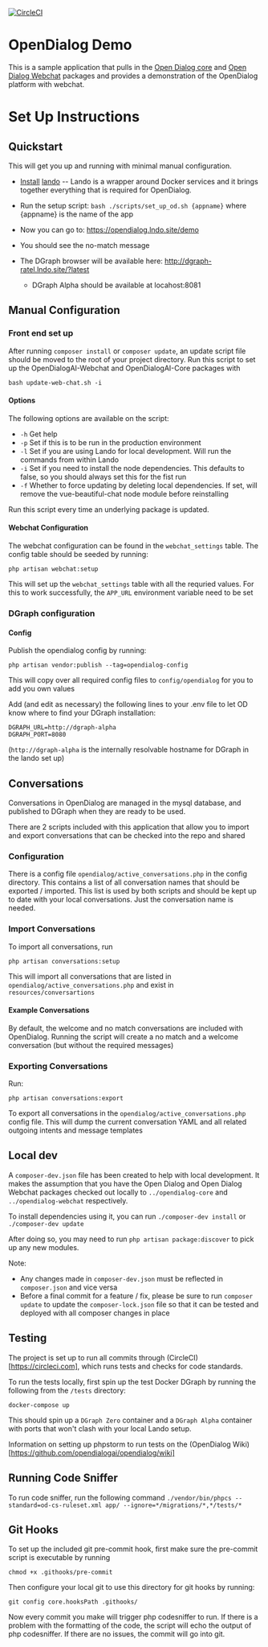
[![CircleCI](https://circleci.com/gh/opendialogai/opendialog/tree/master.svg?style=svg&circle-token=aefbfc509382266413d6667a1aef451c7bf82f22)](https://circleci.com/gh/opendialogai/opendialog/tree/master)

# OpenDialog Demo
This is a sample application that pulls in the [Open Dialog core](https://github.com/opendialogai/core) and [Open Dialog Webchat](https://github.com/opendialogai/webchat/) packages and provides a demonstration of the OpenDialog platform with webchat. 


# Set Up Instructions

## Quickstart
This will get you up and running with minimal manual configuration.

* [Install](https://docs.devwithlando.io/installation/system-requirements.html) [lando](https://github.com/lando/lando)
 -- Lando is a wrapper around Docker services and it brings together everything that is required for OpenDialog.
 
* Run the setup script: `bash ./scripts/set_up_od.sh {appname}` where {appname} is the name of the app
* Now you can go to: https://opendialog.lndo.site/demo
* You should see the no-match message 
* The DGraph browser will be available here: http://dgraph-ratel.lndo.site/?latest
  * DGraph Alpha should be available at locahost:8081

## Manual Configuration

### Front end set up

After running `composer install` or `composer update`, an update script file should be moved to the root of your project
directory. Run this script to set up the OpenDialogAI-Webchat and OpenDialogAI-Core packages with

```bash update-web-chat.sh -i```

#### Options

The following options are available on the script:

+ `-h` Get help
+ `-p` Set if this is to be run in the production environment
+ `-l` Set if you are using Lando for local development. Will run the commands from within Lando
+ `-i` Set if you need to install the node dependencies. This defaults to false, so you should always set this for the fist run
+ `-f` Whether to force updating by deleting local dependencies. If set, will remove the vue-beautiful-chat node module before reinstalling 

Run this script every time an underlying package is updated.

#### Webchat Configuration 

The webchat configuration can be found in the `webchat_settings` table. The config table should be seeded by running:

```php artisan webchat:setup```

This will set up the `webchat_settings` table with all the requried values.
For this to work successfully, the `APP_URL` environment variable need to be set

### DGraph configuration

#### Config

Publish the opendialog config by running:

```php artisan vendor:publish --tag=opendialog-config```

This will copy over all required config files to `config/opendialog` for you to add you own values

Add (and edit as necessary) the following lines to your .env file to let OD know where to find your DGraph installation:
```
DGRAPH_URL=http://dgraph-alpha
DGRAPH_PORT=8080
```

(`http://dgraph-alpha` is the internally resolvable hostname for DGraph in the lando set up)

## Conversations

Conversations in OpenDialog are managed in the mysql database, and published to DGraph when they are ready to be used.

There are 2 scripts included with this application that allow you to import and export conversations that can be checked into 
the repo and shared

### Configuration

There is a config file `opendialog/active_conversations.php` in the config directory. This contains a list of all conversation
names that should be exported / imported. This list is used by both scripts and should be kept up to date with your local conversations.
Just the conversation name is needed.

### Import Conversations

To import all conversations, run

```php artisan conversations:setup```

This will import all conversations that are listed in `opendialog/active_conversations.php` and exist in `resources/conversartions`

#### Example Conversations

By default, the welcome and no match conversations are included with OpenDialog. Running the script will create a no match
and a welcome conversation (but without the required messages)

### Exporting Conversations

Run:

```php artisan conversations:export```

To export all conversations in the `opendialog/active_conversations.php` config file. This will dump the current conversation
YAML and all related outgoing intents and message templates

## Local dev

A `composer-dev.json` file has been created to help with local development. It makes the assumption that you have the 
Open Dialog and Open Dialog Webchat packages checked out locally to `../opendialog-core` and `../opendialog-webchat`
respectively.

To install dependencies using it, you can run `./composer-dev install` or `./composer-dev update`

After doing so, you may need to run `php artisan package:discover` to pick up any new modules.

Note:

+ Any changes made in `composer-dev.json` must be reflected in `composer.json` and vice versa
+ Before a final commit for a feature / fix, please be sure to run `composer update` to update the `composer-lock.json`
file so that it can be tested and deployed with all composer changes in place

## Testing

The project is set up to run all commits through (CircleCI)[https://circleci.com], which runs tests and checks for code 
standards.

To run the tests locally, first spin up the test Docker DGraph by running the following from the `/tests` directory:

    docker-compose up
    
This should spin up a `DGraph Zero` container and a `DGraph Alpha` container with ports that won't clash with your local
Lando setup.

Information on setting up phpstorm to run tests on the (OpenDialog Wiki)[https://github.com/opendialogai/opendialog/wiki]

## Running Code Sniffer
To run code sniffer, run the following command
```./vendor/bin/phpcs --standard=od-cs-ruleset.xml app/ --ignore=*/migrations/*,*/tests/*```

## Git Hooks

To set up the included git pre-commit hook, first make sure the pre-commit script is executable by running

```chmod +x .githooks/pre-commit```

Then configure your local git to use this directory for git hooks by running:

```git config core.hooksPath .githooks/```

Now every commit you make will trigger php codesniffer to run. If there is a problem with the formatting
of the code, the script will echo the output of php codesniffer. If there are no issues, the commit will
go into git.

